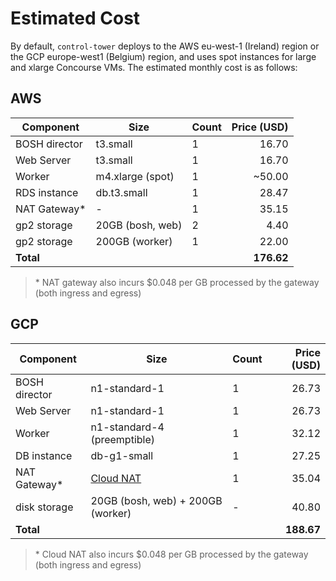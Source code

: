 # Estimated Cost

By default, `control-tower` deploys to the AWS eu-west-1 (Ireland) region or the GCP europe-west1 (Belgium) region, and uses spot instances for large and xlarge Concourse VMs. The estimated monthly cost is as follows:

## AWS

| Component     | Size             | Count | Price (USD) |
|---------------|------------------|-------|------------:|
| BOSH director | t3.small         |     1 |       16.70 |
| Web Server    | t3.small         |     1 |       16.70 |
| Worker        | m4.xlarge (spot) |     1 |      ~50.00 |
| RDS instance  | db.t3.small      |     1 |       28.47 |
| NAT Gateway*  |         -        |     1 |       35.15 |
| gp2 storage   | 20GB (bosh, web) |     2 |        4.40 |
| gp2 storage   | 200GB (worker)   |     1 |       22.00 |
| **Total**     |                  |       |  **176.62** |

> \* NAT gateway also incurs $0.048 per GB processed by the gateway (both ingress and egress)

## GCP

| Component     | Size                                              | Count | Price (USD) |
|---------------|---------------------------------------------------|-------|------------:|
| BOSH director | n1-standard-1                                     |     1 |       26.73 |
| Web Server    | n1-standard-1                                     |     1 |       26.73 |
| Worker        | n1-standard-4 (preemptible)                       |     1 |       32.12 |
| DB instance   | db-g1-small                                       |     1 |       27.25 |
| NAT Gateway*  | [Cloud NAT](https://cloud.google.com/nat/pricing) |     1 |       35.04 |
| disk storage  | 20GB (bosh, web) + 200GB (worker)                 |   -   |       40.80 |
| **Total**     |                                                   |       |  **188.67** |

> \* Cloud NAT also incurs $0.048 per GB processed by the gateway (both ingress and egress)

